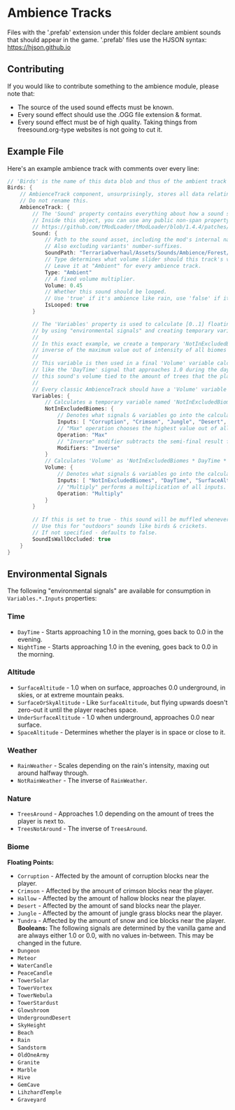 # Ambience Tracks

Files with the '.prefab' extension under this folder declare ambient sounds that should appear in the game.
'.prefab' files use the HJSON syntax: https://hjson.github.io

## Contributing

If you would like to contribute something to the ambience module, please note that:
- The source of the used sound effects must be known.
- Every sound effect should use the .OGG file extension & format.
- Every sound effect must be of high quality. Taking things from freesound.org-type websites is not going to cut it.

## Example File

Here's an example ambience track with comments over every line:

```cs
// 'Birds' is the name of this data blob and thus of the ambient track it contains. It should be unique across all prefab files.
Birds: {
	// AmbienceTrack component, unsurprisingly, stores all data relating to ambience tracks.
	// Do not rename this.
	AmbienceTrack: {
		// The 'Sound' property contains everything about how a sound should be played.
		// Inside this object, you can use any public non-span property you can find here:
		// https://github.com/tModLoader/tModLoader/blob/1.4.4/patches/tModLoader/Terraria/Audio/SoundStyle.TML.cs?ts=4#L43
		Sound: {
			// Path to the sound asset, including the mod's internal name and excluding file extensions.
			// Also excluding variants' number-suffixes.
			SoundPath: "TerrariaOverhaul/Assets/Sounds/Ambience/Forest/ForestBirds"
			// Type determines what volume slider should this track's volume be affected by.
			// Leave it at "Ambient" for every ambience track.
			Type: "Ambient"
			// A fixed volume multiplier.
			Volume: 0.45
			// Whether this sound should be looped.
			// Use 'true' if it's ambience like rain, use 'false' if it's a randomly triggered sound.
			IsLooped: true
		}

		// The 'Variables' property is used to calculate [0..1] floating point values (like a track's volume)
		// by using "environmental signals" and creating temporary variables.
		//
		// In this exact example, we create a temporary 'NotInExcludedBiomes' variable that will be set to the
		// inverse of the maximum value out of intensity of all biomes where birds shouldn't be heard.
		//
		// This variable is then used in a final 'Volume' variable calculation that multiplies 'NotInExcludedBiomes' with many other factors,
		// like the 'DayTime' signal that approaches 1.0 during the day and 0.0 during the night, or 'TreesAround', which makes
		// this sound's volume tied to the amount of trees that the player is near, quieting it down in areas clear of nature.
		//
		// Every classic AmbienceTrack should have a 'Volume' variable entry, or otherwise it'll never be heard.
		Variables: {
			// Calculates a temporary variable named 'NotInExcludedBiomes' as '1.0 - Max(Corruption, Crimson, Jungle, Desert, Tundra)'
			NotInExcludedBiomes: {
				// Denotes what signals & variables go into the calculation.
				Inputs: [ "Corruption", "Crimson", "Jungle", "Desert", "Tundra" ]
				// "Max" operation chooses the highest value out of all inputs.
				Operation: "Max"
				// "Inverse" modifier subtracts the semi-final result from 1.0.
				Modifiers: "Inverse"
			}
			// Calculates 'Volume' as 'NotInExcludedBiomes * DayTime * SurfaceAltitude * NotRainWeather * TreesAround'
			Volume: {
				// Denotes what signals & variables go into the calculation.
				Inputs: [ "NotInExcludedBiomes", "DayTime", "SurfaceAltitude", "NotRainWeather", "TreesAround" ]
				// "Multiply" performs a multiplication of all inputs.
				Operation: "Multiply"
			}
		}
		
		// If this is set to true - this sound will be muffled whenever the player is in front of a background wall.
		// Use this for "outdoors" sounds like birds & crickets.
		// If not specified - defaults to false.
		SoundIsWallOccluded: true
	}
}
```

## Environmental Signals

The following "environmental signals" are available for consumption in `Variables.*.Inputs` properties:

### Time
- `DayTime` - Starts approaching 1.0 in the morning, goes back to 0.0 in the evening.
- `NightTime` - Starts approaching 1.0 in the evening, goes back to 0.0 in the morning.
### Altitude
- `SurfaceAltitude` - 1.0 when on surface, approaches 0.0 underground, in skies, or at extreme mountain peaks.
- `SurfaceOrSkyAltitude` - Like `SurfaceAltitude`, but flying upwards doesn't zero-out it until the player reaches space.
- `UnderSurfaceAltitude` - 1.0 when underground, approaches 0.0 near surface.
- `SpaceAltitude` - Determines whether the player is in space or close to it.
### Weather
- `RainWeather` - Scales depending on the rain's intensity, maxing out around halfway through.
- `NotRainWeather` - The inverse of `RainWeather`.
### Nature
- `TreesAround` - Approaches 1.0 depending on the amount of trees the player is next to.
- `TreesNotAround` - The inverse of `TreesAround`.
### Biome
**Floating Points:**
- `Corruption` - Affected by the amount of corruption blocks near the player.
- `Crimson` - Affected by the amount of crimson blocks near the player.
- `Hallow` - Affected by the amount of hallow blocks near the player.
- `Desert` - Affected by the amount of sand blocks near the player.
- `Jungle` - Affected by the amount of jungle grass blocks near the player.
- `Tundra` - Affected by the amount of snow and ice blocks near the player.
**Booleans:**
The following signals are determined by the vanilla game and are always either 1.0 or 0.0, with no values in-between. This may be changed in the future.
- `Dungeon`
- `Meteor`
- `WaterCandle`
- `PeaceCandle`
- `TowerSolar`
- `TowerVortex`
- `TowerNebula`
- `TowerStardust`
- `Glowshroom`
- `UndergroundDesert`
- `SkyHeight`
- `Beach`
- `Rain`
- `Sandstorm`
- `OldOneArmy`
- `Granite`
- `Marble`
- `Hive`
- `GemCave`
- `LihzhardTemple`
- `Graveyard`